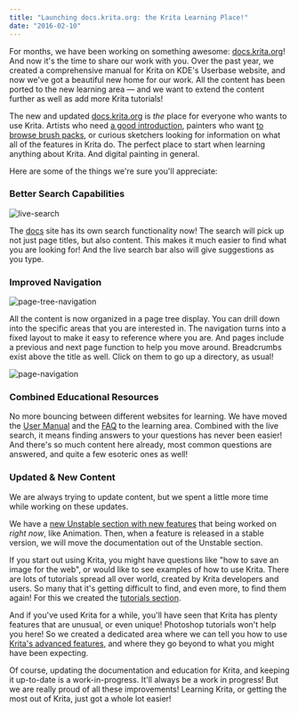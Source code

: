 ```yaml
---
title: "Launching docs.krita.org: the Krita Learning Place!"
date: "2016-02-10"
---
```


For months, we have been working on something awesome: [docs.krita.org](https://docs.krita.org)! And now it's the time to share our work with you. Over the past year, we created a comprehensive manual for Krita on KDE's Userbase website, and now we've got a beautiful new home for our work. All the content has been ported to the new learning area — and we want to extend the content further as well as add more Krita tutorials!

The new and updated [docs.krita.org](https://docs.krita.org) is _the_ place for everyone who wants to use Krita. Artists who need [a good introduction](https://docs.krita.org/Category:Getting_Started), painters who want [to browse brush packs](https://docs.krita.org/Resources), or curious sketchers looking for information on what all of the features in Krita do. The perfect place to start when learning anything about Krita. And digital painting in general.

Here are some of the things we're sure you'll appreciate:

### Better Search Capabilities

![live-search](../images/live-search.gif)

The [docs](https://docs.krita.org) site has its own search functionality now! The search will pick up not just page titles, but also content. This makes it much easier to find what you are looking for! And the live search bar also will give suggestions as you type.

### Improved Navigation

![page-tree-navigation](../images/page-tree-navigation.gif)

All the content is now organized in a page tree display. You can drill down into the specific areas that you are interested in. The navigation turns into a fixed layout to make it easy to reference where you are. And pages include a previous and next page function to help you move around. Breadcrumbs exist above the title as well. Click on them to go up a directory, as usual!

![page-navigation](../images/page-navigation.gif)

### Combined Educational Resources

No more bouncing between different websites for learning. We have moved the [User Manual](https://docs.krita.org/Category:User_Manual) and the [FAQ](https://docs.krita.org/KritaFAQ) to the learning area. Combined with the live search, it means finding answers to your questions has never been easier! And there's so much content here already, most common questions are answered, and quite a few esoteric ones as well!

### Updated & New Content

We are always trying to update content, but we spent a little more time while working on these updates.

We have a [new Unstable section with new features](https://docs.krita.org/Category:Unstable_Features) that being worked on _right now_, like Animation. Then, when a feature is released in a stable version, we will move the documentation out of the Unstable section.

If you start out using Krita, you might have questions like "how to save an image for the web", or would like to see examples of how to use Krita. There are lots of tutorials spread all over world, created by Krita developers and users. So many that it's getting difficult to find, and even more, to find them again! For this we created the [tutorials section](https://docs.krita.org/Category:Tutorials).

And if you've used Krita for a while, you'll have seen that Krita has plenty features that are unusual, or even unique! Photoshop tutorials won't help you here! So we created a dedicated area where we can tell you how to use [Krita's advanced features](https://docs.krita.org/Category:General_Concepts), and where they go beyond to what you might have been expecting.

Of course, updating the documentation and education for Krita, and keeping it up-to-date is a work-in-progress. It'll always be a work in progress! But we are really proud of all these improvements! Learning Krita, or getting the most out of Krita, just got a whole lot easier!
